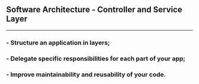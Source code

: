 ## Software Architecture - Controller and Service Layer

<hr />

### - Structure an application in layers;

### - Delegate specific responsibilities for each part of your app;

### - Improve maintainability and reusability of your code.
